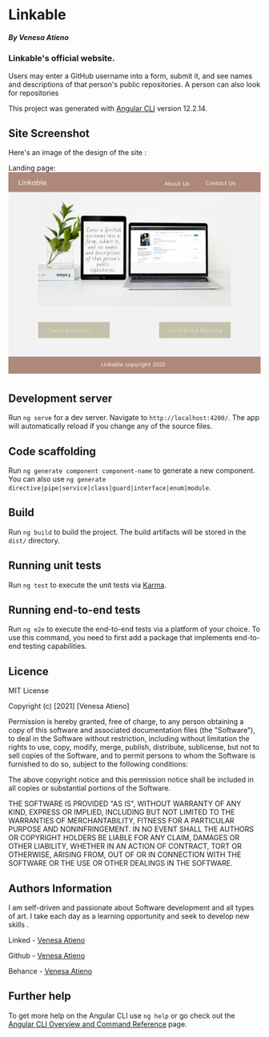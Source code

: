 # Linkable

##### By Venesa Atieno 
### Linkable's official website.

Users may enter a GitHub username into a form, submit it, and see names and descriptions of that person's public repositories. A person can also look for repositories

This project was generated with [Angular CLI](https://github.com/angular/angular-cli) version 12.2.14.

## Site Screenshot

Here's an image of the design of the site :

Landing page:
![landing page](/src/assets/linkable.png)

## Development server

Run `ng serve` for a dev server. Navigate to `http://localhost:4200/`. The app will automatically reload if you change any of the source files.

## Code scaffolding

Run `ng generate component component-name` to generate a new component. You can also use `ng generate directive|pipe|service|class|guard|interface|enum|module`.

## Build

Run `ng build` to build the project. The build artifacts will be stored in the `dist/` directory.

## Running unit tests

Run `ng test` to execute the unit tests via [Karma](https://karma-runner.github.io).

## Running end-to-end tests

Run `ng e2e` to execute the end-to-end tests via a platform of your choice. To use this command, you need to first add a package that implements end-to-end testing capabilities.


## Licence

MIT License

Copyright (c) [2021] [Venesa Atieno]

Permission is hereby granted, free of charge, to any person obtaining a copy of this software and associated documentation files (the "Software"), to deal in the Software without restriction, including without limitation the rights to use, copy, modify, merge, publish, distribute, sublicense, but not to sell copies of the Software, and to permit persons to whom the Software is furnished to do so, subject to the following conditions:

The above copyright notice and this permission notice shall be included in all copies or substantial portions of the Software.

THE SOFTWARE IS PROVIDED "AS IS", WITHOUT WARRANTY OF ANY KIND, EXPRESS OR IMPLIED, INCLUDING BUT NOT LIMITED TO THE WARRANTIES OF MERCHANTABILITY, FITNESS FOR A PARTICULAR PURPOSE AND NONINFRINGEMENT. IN NO EVENT SHALL THE AUTHORS OR COPYRIGHT HOLDERS BE LIABLE FOR ANY CLAIM, DAMAGES OR OTHER LIABILITY, WHETHER IN AN ACTION OF CONTRACT, TORT OR OTHERWISE, ARISING FROM, OUT OF OR IN CONNECTION WITH THE SOFTWARE OR THE USE OR OTHER DEALINGS IN THE SOFTWARE.

## Authors Information

I am self-driven and passionate about Software development and all types of art. I take each day as a learning opportunity and seek to develop new skills .


Linked - [Venesa Atieno](www.linkedin.com/in/venesa-atieno)

Github - [Venesa Atieno](https://github.com/VenesaOkuna)

Behance - [Venesa Atieno](https://www.behance.net/venesaatieno)

## Further help

To get more help on the Angular CLI use `ng help` or go check out the [Angular CLI Overview and Command Reference](https://angular.io/cli) page.
